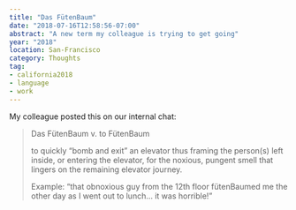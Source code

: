 ```yaml
---
title: "Das FütenBaum"
date: "2018-07-16T12:58:56-07:00"
abstract: "A new term my colleague is trying to get going"
year: "2018"
location: San-Francisco
category: Thoughts
tag:
- california2018
- language
- work
---
```

My colleague posted this on our internal chat:

> Das FütenBaum v. to FütenBaum
> 
> to quickly “bomb and exit” an elevator thus framing the person(s) left inside, or entering the elevator, for the noxious, pungent smell that lingers on the remaining elevator journey.
> 
> Example: “that obnoxious guy from the 12th floor fütenBaumed me the other day as I went out to lunch… it was horrible!”

